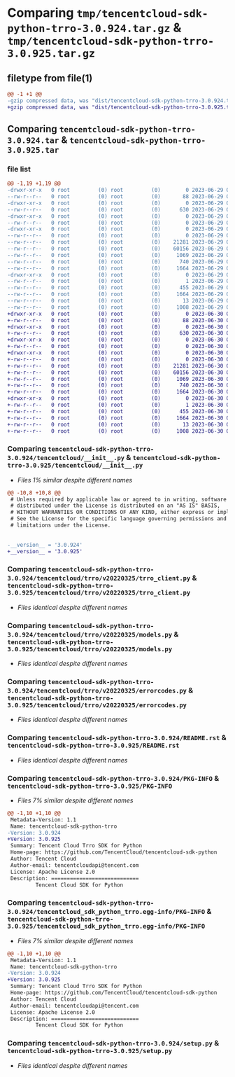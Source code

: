 # Comparing `tmp/tencentcloud-sdk-python-trro-3.0.924.tar.gz` & `tmp/tencentcloud-sdk-python-trro-3.0.925.tar.gz`

## filetype from file(1)

```diff
@@ -1 +1 @@
-gzip compressed data, was "dist/tencentcloud-sdk-python-trro-3.0.924.tar", last modified: Thu Jun 29 00:48:54 2023, max compression
+gzip compressed data, was "dist/tencentcloud-sdk-python-trro-3.0.925.tar", last modified: Fri Jun 30 02:25:14 2023, max compression
```

## Comparing `tencentcloud-sdk-python-trro-3.0.924.tar` & `tencentcloud-sdk-python-trro-3.0.925.tar`

### file list

```diff
@@ -1,19 +1,19 @@
-drwxr-xr-x   0 root         (0) root         (0)        0 2023-06-29 00:48:54.000000 tencentcloud-sdk-python-trro-3.0.924/
--rw-r--r--   0 root         (0) root         (0)       88 2023-06-29 00:48:54.000000 tencentcloud-sdk-python-trro-3.0.924/setup.cfg
-drwxr-xr-x   0 root         (0) root         (0)        0 2023-06-29 00:48:54.000000 tencentcloud-sdk-python-trro-3.0.924/tencentcloud/
--rw-r--r--   0 root         (0) root         (0)      630 2023-06-29 00:48:54.000000 tencentcloud-sdk-python-trro-3.0.924/tencentcloud/__init__.py
-drwxr-xr-x   0 root         (0) root         (0)        0 2023-06-29 00:48:54.000000 tencentcloud-sdk-python-trro-3.0.924/tencentcloud/trro/
--rw-r--r--   0 root         (0) root         (0)        0 2023-06-29 00:48:54.000000 tencentcloud-sdk-python-trro-3.0.924/tencentcloud/trro/__init__.py
-drwxr-xr-x   0 root         (0) root         (0)        0 2023-06-29 00:48:54.000000 tencentcloud-sdk-python-trro-3.0.924/tencentcloud/trro/v20220325/
--rw-r--r--   0 root         (0) root         (0)        0 2023-06-29 00:48:54.000000 tencentcloud-sdk-python-trro-3.0.924/tencentcloud/trro/v20220325/__init__.py
--rw-r--r--   0 root         (0) root         (0)    21281 2023-06-29 00:48:54.000000 tencentcloud-sdk-python-trro-3.0.924/tencentcloud/trro/v20220325/trro_client.py
--rw-r--r--   0 root         (0) root         (0)    60156 2023-06-29 00:48:54.000000 tencentcloud-sdk-python-trro-3.0.924/tencentcloud/trro/v20220325/models.py
--rw-r--r--   0 root         (0) root         (0)     1069 2023-06-29 00:48:54.000000 tencentcloud-sdk-python-trro-3.0.924/tencentcloud/trro/v20220325/errorcodes.py
--rw-r--r--   0 root         (0) root         (0)      740 2023-06-29 00:48:54.000000 tencentcloud-sdk-python-trro-3.0.924/README.rst
--rw-r--r--   0 root         (0) root         (0)     1664 2023-06-29 00:48:54.000000 tencentcloud-sdk-python-trro-3.0.924/PKG-INFO
-drwxr-xr-x   0 root         (0) root         (0)        0 2023-06-29 00:48:54.000000 tencentcloud-sdk-python-trro-3.0.924/tencentcloud_sdk_python_trro.egg-info/
--rw-r--r--   0 root         (0) root         (0)        1 2023-06-29 00:48:54.000000 tencentcloud-sdk-python-trro-3.0.924/tencentcloud_sdk_python_trro.egg-info/dependency_links.txt
--rw-r--r--   0 root         (0) root         (0)      455 2023-06-29 00:48:54.000000 tencentcloud-sdk-python-trro-3.0.924/tencentcloud_sdk_python_trro.egg-info/SOURCES.txt
--rw-r--r--   0 root         (0) root         (0)     1664 2023-06-29 00:48:54.000000 tencentcloud-sdk-python-trro-3.0.924/tencentcloud_sdk_python_trro.egg-info/PKG-INFO
--rw-r--r--   0 root         (0) root         (0)       13 2023-06-29 00:48:54.000000 tencentcloud-sdk-python-trro-3.0.924/tencentcloud_sdk_python_trro.egg-info/top_level.txt
--rw-r--r--   0 root         (0) root         (0)     1008 2023-06-29 00:48:54.000000 tencentcloud-sdk-python-trro-3.0.924/setup.py
+drwxr-xr-x   0 root         (0) root         (0)        0 2023-06-30 02:25:14.000000 tencentcloud-sdk-python-trro-3.0.925/
+-rw-r--r--   0 root         (0) root         (0)       88 2023-06-30 02:25:14.000000 tencentcloud-sdk-python-trro-3.0.925/setup.cfg
+drwxr-xr-x   0 root         (0) root         (0)        0 2023-06-30 02:25:14.000000 tencentcloud-sdk-python-trro-3.0.925/tencentcloud/
+-rw-r--r--   0 root         (0) root         (0)      630 2023-06-30 02:25:14.000000 tencentcloud-sdk-python-trro-3.0.925/tencentcloud/__init__.py
+drwxr-xr-x   0 root         (0) root         (0)        0 2023-06-30 02:25:14.000000 tencentcloud-sdk-python-trro-3.0.925/tencentcloud/trro/
+-rw-r--r--   0 root         (0) root         (0)        0 2023-06-30 02:25:14.000000 tencentcloud-sdk-python-trro-3.0.925/tencentcloud/trro/__init__.py
+drwxr-xr-x   0 root         (0) root         (0)        0 2023-06-30 02:25:14.000000 tencentcloud-sdk-python-trro-3.0.925/tencentcloud/trro/v20220325/
+-rw-r--r--   0 root         (0) root         (0)        0 2023-06-30 02:25:14.000000 tencentcloud-sdk-python-trro-3.0.925/tencentcloud/trro/v20220325/__init__.py
+-rw-r--r--   0 root         (0) root         (0)    21281 2023-06-30 02:25:14.000000 tencentcloud-sdk-python-trro-3.0.925/tencentcloud/trro/v20220325/trro_client.py
+-rw-r--r--   0 root         (0) root         (0)    60156 2023-06-30 02:25:14.000000 tencentcloud-sdk-python-trro-3.0.925/tencentcloud/trro/v20220325/models.py
+-rw-r--r--   0 root         (0) root         (0)     1069 2023-06-30 02:25:14.000000 tencentcloud-sdk-python-trro-3.0.925/tencentcloud/trro/v20220325/errorcodes.py
+-rw-r--r--   0 root         (0) root         (0)      740 2023-06-30 02:25:14.000000 tencentcloud-sdk-python-trro-3.0.925/README.rst
+-rw-r--r--   0 root         (0) root         (0)     1664 2023-06-30 02:25:14.000000 tencentcloud-sdk-python-trro-3.0.925/PKG-INFO
+drwxr-xr-x   0 root         (0) root         (0)        0 2023-06-30 02:25:14.000000 tencentcloud-sdk-python-trro-3.0.925/tencentcloud_sdk_python_trro.egg-info/
+-rw-r--r--   0 root         (0) root         (0)        1 2023-06-30 02:25:14.000000 tencentcloud-sdk-python-trro-3.0.925/tencentcloud_sdk_python_trro.egg-info/dependency_links.txt
+-rw-r--r--   0 root         (0) root         (0)      455 2023-06-30 02:25:14.000000 tencentcloud-sdk-python-trro-3.0.925/tencentcloud_sdk_python_trro.egg-info/SOURCES.txt
+-rw-r--r--   0 root         (0) root         (0)     1664 2023-06-30 02:25:14.000000 tencentcloud-sdk-python-trro-3.0.925/tencentcloud_sdk_python_trro.egg-info/PKG-INFO
+-rw-r--r--   0 root         (0) root         (0)       13 2023-06-30 02:25:14.000000 tencentcloud-sdk-python-trro-3.0.925/tencentcloud_sdk_python_trro.egg-info/top_level.txt
+-rw-r--r--   0 root         (0) root         (0)     1008 2023-06-30 02:25:14.000000 tencentcloud-sdk-python-trro-3.0.925/setup.py
```

### Comparing `tencentcloud-sdk-python-trro-3.0.924/tencentcloud/__init__.py` & `tencentcloud-sdk-python-trro-3.0.925/tencentcloud/__init__.py`

 * *Files 1% similar despite different names*

```diff
@@ -10,8 +10,8 @@
 # Unless required by applicable law or agreed to in writing, software
 # distributed under the License is distributed on an "AS IS" BASIS,
 # WITHOUT WARRANTIES OR CONDITIONS OF ANY KIND, either express or implied.
 # See the License for the specific language governing permissions and
 # limitations under the License.
 
 
-__version__ = '3.0.924'
+__version__ = '3.0.925'
```

### Comparing `tencentcloud-sdk-python-trro-3.0.924/tencentcloud/trro/v20220325/trro_client.py` & `tencentcloud-sdk-python-trro-3.0.925/tencentcloud/trro/v20220325/trro_client.py`

 * *Files identical despite different names*

### Comparing `tencentcloud-sdk-python-trro-3.0.924/tencentcloud/trro/v20220325/models.py` & `tencentcloud-sdk-python-trro-3.0.925/tencentcloud/trro/v20220325/models.py`

 * *Files identical despite different names*

### Comparing `tencentcloud-sdk-python-trro-3.0.924/tencentcloud/trro/v20220325/errorcodes.py` & `tencentcloud-sdk-python-trro-3.0.925/tencentcloud/trro/v20220325/errorcodes.py`

 * *Files identical despite different names*

### Comparing `tencentcloud-sdk-python-trro-3.0.924/README.rst` & `tencentcloud-sdk-python-trro-3.0.925/README.rst`

 * *Files identical despite different names*

### Comparing `tencentcloud-sdk-python-trro-3.0.924/PKG-INFO` & `tencentcloud-sdk-python-trro-3.0.925/PKG-INFO`

 * *Files 7% similar despite different names*

```diff
@@ -1,10 +1,10 @@
 Metadata-Version: 1.1
 Name: tencentcloud-sdk-python-trro
-Version: 3.0.924
+Version: 3.0.925
 Summary: Tencent Cloud Trro SDK for Python
 Home-page: https://github.com/TencentCloud/tencentcloud-sdk-python
 Author: Tencent Cloud
 Author-email: tencentcloudapi@tencent.com
 License: Apache License 2.0
 Description: ============================
         Tencent Cloud SDK for Python
```

### Comparing `tencentcloud-sdk-python-trro-3.0.924/tencentcloud_sdk_python_trro.egg-info/PKG-INFO` & `tencentcloud-sdk-python-trro-3.0.925/tencentcloud_sdk_python_trro.egg-info/PKG-INFO`

 * *Files 7% similar despite different names*

```diff
@@ -1,10 +1,10 @@
 Metadata-Version: 1.1
 Name: tencentcloud-sdk-python-trro
-Version: 3.0.924
+Version: 3.0.925
 Summary: Tencent Cloud Trro SDK for Python
 Home-page: https://github.com/TencentCloud/tencentcloud-sdk-python
 Author: Tencent Cloud
 Author-email: tencentcloudapi@tencent.com
 License: Apache License 2.0
 Description: ============================
         Tencent Cloud SDK for Python
```

### Comparing `tencentcloud-sdk-python-trro-3.0.924/setup.py` & `tencentcloud-sdk-python-trro-3.0.925/setup.py`

 * *Files identical despite different names*

